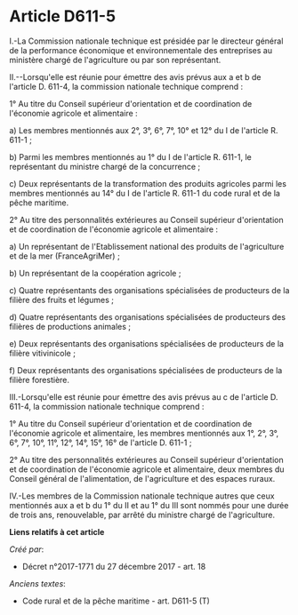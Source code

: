 # Article D611-5

I.-La Commission nationale technique est présidée par le directeur général de la performance économique et environnementale
des entreprises au ministère chargé de l'agriculture ou par son représentant. 

II.--Lorsqu'elle est réunie pour émettre des avis prévus aux a et b de l'article D. 611-4, la commission nationale technique
comprend : 

1° Au titre du Conseil supérieur d'orientation et de coordination de l'économie agricole et alimentaire : 

a) Les membres mentionnés aux 2°, 3°, 6°, 7°, 10° et 12° du I de l'article R. 611-1 ; 

b) Parmi les membres mentionnés au 1° du I de l'article R. 611-1, le représentant du ministre chargé de la concurrence ; 

c) Deux représentants de la transformation des produits agricoles parmi les membres mentionnés au 14° du I de l'article R.
611-1 du code rural et de la pêche maritime. 

2° Au titre des personnalités extérieures au Conseil supérieur d'orientation et de coordination de l'économie agricole et
alimentaire : 

a) Un représentant de l'Etablissement national des produits de l'agriculture et de la mer (FranceAgriMer) ; 

b) Un représentant de la coopération agricole ; 

c) Quatre représentants des organisations spécialisées de producteurs de la filière des fruits et légumes ; 

d) Quatre représentants des organisations spécialisées de producteurs des filières de productions animales ; 

e) Deux représentants des organisations spécialisées de producteurs de la filière vitivinicole ; 

f) Deux représentants des organisations spécialisées de producteurs de la filière forestière. 

III.-Lorsqu'elle est réunie pour émettre des avis prévus au c de l'article D. 611-4, la commission nationale technique
comprend : 

1° Au titre du Conseil supérieur d'orientation et de coordination de l'économie agricole et alimentaire, les membres
mentionnés aux 1°, 2°, 3°, 6°, 7°, 10°, 11°, 12°, 14°, 15°, 16° de l'article D. 611-1 ; 

2° Au titre des personnalités extérieures au Conseil supérieur d'orientation et de coordination de l'économie agricole et
alimentaire, deux membres du Conseil général de l'alimentation, de l'agriculture et des espaces ruraux. 

IV.-Les membres de la Commission nationale technique autres que ceux mentionnés aux a et b du 1° du II et au 1° du III sont
nommés pour une durée de trois ans, renouvelable, par arrêté du ministre chargé de l'agriculture.

**Liens relatifs à cet article**

_Créé par_:

  - Décret n°2017-1771 du 27 décembre 2017 - art. 18

_Anciens textes_:

  - Code rural et de la pêche maritime - art. D611-5 (T)
